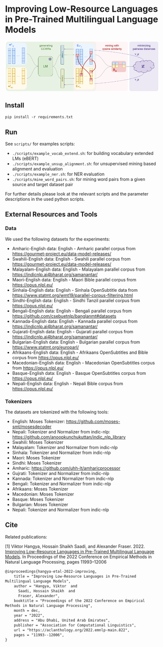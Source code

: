 # Improving Low-Resource Languages in Pre-Trained Multilingual Language Models
![Method](./misc/mining_process.png)

## Install

```
pip install -r requirements.txt
```

## Run

See `scripts/` for examples scripts:
- `./scripts/example_vocab_extend.sh`: for building vocabulary extended LMs (eBERT)
- `./scripts/example_unsup_alignment.sh`: for unsupervised mining based alignment and evaluation
- `./scripts/example_ner.sh`: for NER evaluation
- `./scripts/mine_word_pairs.sh`: for mining word pairs from a given source and target dataset pair

For further details please look at the relevant scripts and the parameter
descriptions in the used python scripts.

## External Resources and Tools

### Data

We used the following datasets for the experiments:
- Amharic-English data: English - Amharic parallel corpus from https://gourmet-project.eu/data-model-releases/
- Swahili-English data: English - Swahili parallel corpus from https://gourmet-project.eu/data-model-releases/
- Malayalam-English data: English - Malayalam parallel corpus from https://indicnlp.ai4bharat.org/samanantar/
- Maori-English data: English - Maori Bible parallel corpus from https://opus.nlpl.eu/
- Sinhala-English data: English - Sinhala OpenSubtitle data from https://www.statmt.org/wmt19/parallel-corpus-filtering.html
- Sindhi-English data: English - Sindhi Tanzil parallel corpus from https://opus.nlpl.eu/
- Bengali-English data: English - Bengali parallel corpus from https://github.com/csebuetnlp/banglanmt#datasets
- Kannada-English data: English - Kannada parallel corpus from https://indicnlp.ai4bharat.org/samanantar/
- Gujarati-English data: English - Gujarati parallel corpus from https://indicnlp.ai4bharat.org/samanantar/
- Bulgarian-English data: English - Bulgarian parallel corpus from https://www.statmt.org/europarl/
- Afrikaans-English data: English - Afrikaans OpenSubtitles and Bible corpus from https://opus.nlpl.eu/
- Macedonian-English data: English - Macedonian OpenSubtitles corpus from https://opus.nlpl.eu/
- Basque-English data: English - Basque OpenSubtitles corpus from https://opus.nlpl.eu/
- Nepali-English data: English - Nepali Bible corpus from https://opus.nlpl.eu/

### Tokenizers

The datasets are tokenized with the following tools:
- English: Moses Tokenizer: https://github.com/moses-smt/mosesdecoder
- Nepali: Tokenizer and Normalizer from indic-nlp: https://github.com/anoopkunchukuttan/indic_nlp_library
- Swahili: Moses Tokenizer
- Malayalam: Tokenizer and Normalizer from indic-nlp
- Sinhala: Tokenizer and Normalizer from indic-nlp
- Maori: Moses Tokenizer
- Sindhi: Moses Tokenizer
- Amharic: https://github.com/uhh-lt/amharicprocessor
- Gujrati: Tokenizer and Normalizer from indic-nlp
- Kannada: Tokenizer and Normalizer from indic-nlp
- Bengali: Tokenizer and Normalizer from indic-nlp
- Afrikaans: Moses Tokenizer
- Macedonian: Moses Tokenizer
- Basque: Moses Tokenizer
- Bulgarian: Moses Tokenizer
- Nepali: Tokenizer and Normalizer from indic-nlp

## Cite

Related publications:

[1] Viktor Hangya, Hossain Shaikh Saadi, and Alexander Fraser. 2022. [Improving Low-Resource Languages in Pre-Trained Multilingual Language Models](https://aclanthology.org/2022.emnlp-main.822). In Proceedings of the 2022 Conference on Empirical Methods in Natural Language Processing, pages 11993–12006


```
@inproceedings{hangya-etal-2022-improving,
    title = "Improving Low-Resource Languages in Pre-Trained Multilingual Language Models",
    author = "Hangya, Viktor  and
      Saadi, Hossain Shaikh  and
      Fraser, Alexander",
    booktitle = "Proceedings of the 2022 Conference on Empirical Methods in Natural Language Processing",
    month = dec,
    year = "2022",
    address = "Abu Dhabi, United Arab Emirates",
    publisher = "Association for Computational Linguistics",
    url = "https://aclanthology.org/2022.emnlp-main.822",
    pages = "11993--12006",
}
```
